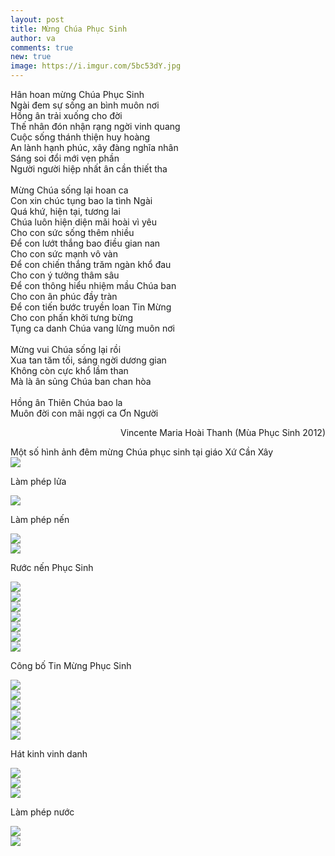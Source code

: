 ```yaml
---
layout: post
title: Mừng Chúa Phục Sinh
author: va
comments: true
new: true
image: https://i.imgur.com/5bc53dY.jpg
---
```


<div class="center">
Hân hoan mừng Chúa Phục Sinh<br/>
Ngài đem sự sống an bình muôn nơi<br/>
Hồng ân trải xuống cho đời<br/>
Thế nhân đón nhận rạng ngời vinh quang<br/>
Cuộc sống thánh thiện huy hoàng<br/>
An lành hạnh phúc, xây đàng nghĩa nhân<br/>
Sáng soi đổi mới vẹn phần<br/>
Người người hiệp nhất ân cần thiết tha<br/>
<br/>
Mừng Chúa sống lại hoan ca<br/>
Con xin chúc tụng bao la tình Ngài<br/>
Quá khứ, hiện tại, tương lai<br/>
Chúa luôn hiện diện mãi hoài vì yêu<br/>
Cho con sức sống thêm nhiều<br/>
Để con lướt thắng bao điều gian nan<br/>
Cho con sức mạnh vô vàn<br/>
Để con chiến thắng trăm ngàn khổ đau<br/>
Cho con ý tưởng thâm sâu<br/>
Để con thông hiểu nhiệm mầu Chúa ban<br/>
Cho con ân phúc đầy tràn<br/>
Để con tiến bước truyền loan Tin Mừng<br/>
Cho con phấn khởi tưng bừng<br/>
Tụng ca danh Chúa vang lừng muôn nơi<br/>
<br/>
Mừng vui Chúa sống lại rồi<br/>
Xua tan tăm tối, sáng ngời dương gian<br/>
Không còn cực khổ lầm than<br/>
Mà là ân sủng Chúa ban chan hòa<br/>
<br/>
Hồng ân Thiên Chúa bao la<br/>
Muôn đời con mãi ngợi ca Ơn Người
</div>
<p style="text-align:right;">Vincente Maria Hoài Thanh (Mùa Phục Sinh 2012)</p>
Một số hình ảnh đêm mừng Chúa phục sinh tại giáo Xứ Cần Xây

<div class="center">
    <img src="https://i.imgur.com/52O49Tc.jpg" />
    <p>Làm phép lửa</p>
</div>

<div class="center">
    <img src="https://i.imgur.com/PkV0oWD.jpg" />
    <p>Làm phép nến</p>
</div>

<div class="center">
    <img src="https://i.imgur.com/2xRa0v2.jpg" />
</div>

<div class="center">
    <img src="https://i.imgur.com/POo4F8x.jpg" />
    <p>Rước nến Phục Sinh</p>
</div>

<div class="center">
    <img src="https://i.imgur.com/mVpDovI.jpg" />
</div>

<div class="center">
    <img src="https://i.imgur.com/vsXsh81.jpg" />
</div>

<div class="center">
    <img src="https://i.imgur.com/wtcJTVX.jpg" />
</div>

<div class="center">
    <img src="https://i.imgur.com/hwryuPm.jpg" />
</div>

<div class="center">
    <img src="https://i.imgur.com/Ac5eRpS.jpg" />
</div>

<div class="center">
    <img src="https://i.imgur.com/334WzDO.jpg" />
</div>

<div class="center">
    <img src="https://i.imgur.com/7kU6gXT.jpg" />
    <p>Công bố Tin Mừng Phục Sinh</p>
</div>

<div class="center">
    <img src="https://i.imgur.com/F8x0sbh.jpg" />
</div>

<div class="center">
    <img src="https://i.imgur.com/9x8LzxD.jpg" />
</div>

<div class="center">
    <img src="https://i.imgur.com/U856G7u.jpg" />
</div>

<div class="center">
    <img src="https://i.imgur.com/JWDQwar.jpg" />
</div>

<div class="center">
    <img src="https://i.imgur.com/QzgjdSb.jpg" />
</div>

<div class="center">
    <img src="https://i.imgur.com/tfL7NYY.jpg" />
    <p>Hát kinh vinh danh</p>
</div>

<div class="center">
    <img src="https://i.imgur.com/d45CpjD.jpg" />
</div>

<div class="center">
    <img src="https://i.imgur.com/vkjCfw2.jpg" />
</div>

<div class="center">
    <img src="https://i.imgur.com/n2hQLpD.jpg" />
    <p>Làm phép nước</p>
</div>

<div class="center">
    <img src="https://i.imgur.com/5nJYzod.jpg" />
</div>

<div class="center">
    <img src="https://i.imgur.com/SZbMMrI.jpg" />
</div>
